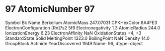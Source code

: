 # 97 AtomicNumber                      97
Symbol                            Bk
Name                       Berkelium
AtomicMass                 247.07031
CPKHexColor                   8A4FE3
ElectronConfiguration    [Rn]7s2 5f9
Electronegativity                1.3
AtomicRadius                   244.0
IonizationEnergy                6.23
ElectronAffinity                 NaN
OxidationStates               +4, +3
StandardState                  Solid
MeltingPoint                  1323.0
BoilingPoint                     NaN
Density                         14.0
GroupBlock                  Actinide
YearDiscovered                  1949
Name: 96, dtype: object